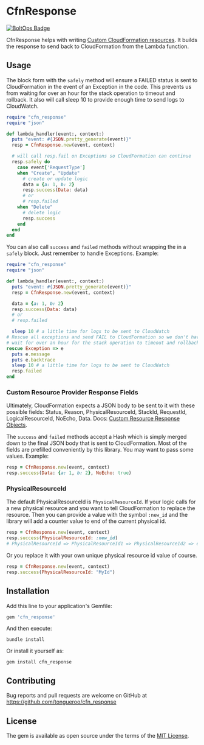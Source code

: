# CfnResponse

[![BoltOps Badge](https://img.boltops.com/boltops/badges/boltops-badge.png)](https://www.boltops.com)

CfnResponse helps with writing [Custom CloudFormation resources](https://docs.aws.amazon.com/AWSCloudFormation/latest/UserGuide/template-custom-resources.html). It builds the response to send back to CloudFormation from the Lambda function.

## Usage

The block form with the `safely` method will ensure a FAILED status is sent to CloudFormation in the event of an Exception in the code. This prevents us from waiting for over an hour for the stack operation to timeout and rollback. It also will call sleep 10 to provide enough time to send logs to CloudWatch.

```ruby
require "cfn_response"
require "json"

def lambda_handler(event:, context:)
  puts "event: #{JSON.pretty_generate(event)}"
  resp = CfnResponse.new(event, context)

  # will call resp.fail on Exceptions so CloudFormation can continue
  resp.safely do
    case event['RequestType']
    when "Create", "Update"
      # create or update logic
      data = {a: 1, b: 2}
      resp.success(Data: data)
      # or
      # resp.failed
    when "Delete"
      # delete logic
      resp.success
    end
  end
end
```

You can also call `success` and `failed` methods without wrapping the in a `safely` block.  Just remember to handle Exceptions. Example:

```ruby
require "cfn_response"
require "json"

def lambda_handler(event:, context:)
  puts "event: #{JSON.pretty_generate(event)}"
  resp = CfnResponse.new(event, context)

  data = {a: 1, b: 2}
  resp.success(Data: data)
  # or
  # resp.failed

  sleep 10 # a little time for logs to be sent to CloudWatch
# Rescue all exceptions and send FAIL to CloudFormation so we don't have to
# wait for over an hour for the stack operation to timeout and rollback.
rescue Exception => e
  puts e.message
  puts e.backtrace
  sleep 10 # a little time for logs to be sent to CloudWatch
  resp.failed
end
```

### Custom Resource Provider Response Fields

Ultimately, CloudFormation expects a JSON body to be sent to it with these possible fields: Status, Reason, PhysicalResourceId, StackId, RequestId, LogicalResourceId, NoEcho, Data. Docs: [Custom Resource Response Objects](https://docs.aws.amazon.com/AWSCloudFormation/latest/UserGuide/crpg-ref-responses.html).

The `success` and `failed` methods accept a Hash which is simply merged down to the final JSON body that is sent to CloudFormation. Most of the fields are prefilled conveniently by this library.  You may want to pass some values.  Example:

```ruby
resp = CfnResponse.new(event, context)
resp.success(Data: {a: 1, b: 2}, NoEcho: true)
```

### PhysicalResourceId

The default PhysicalResourceId is `PhysicalResourceId`. If your logic calls for a new physical resource and you want to tell CloudFormation to replace the resource. Then you can provide a value with the symbol `:new_id` and the library will add a counter value to end of the current physical id.

```ruby
resp = CfnResponse.new(event, context)
resp.success(PhysicalResourceId: :new_id)
# PhysicalResourceId => PhysicalResourceId1 => PhysicalResourceId2 => etc
```

Or you replace it with your own unique physical resource id value of course.

```ruby
resp = CfnResponse.new(event, context)
resp.success(PhysicalResourceId: "MyId")
```

## Installation

Add this line to your application's Gemfile:

```ruby
gem 'cfn_response'
```

And then execute:

    bundle install

Or install it yourself as:

    gem install cfn_response

## Contributing

Bug reports and pull requests are welcome on GitHub at https://github.com/tongueroo/cfn_response

## License

The gem is available as open source under the terms of the [MIT License](https://opensource.org/licenses/MIT).
